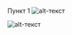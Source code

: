 Пункт 1
![alt-текст](https://raw.githubusercontent.com/linapilipchuk/result.txt/master/пункт%201.1.png)

![alt-текст](https://raw.githubusercontent.com/linapilipchuk/result.txt/master/кньзья%202.png)
